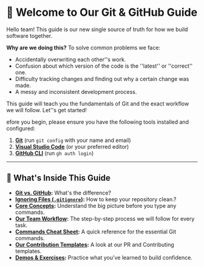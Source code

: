 # 🚀 Welcome to Our Git & GitHub Guide
Hello team! This guide is our new single source of truth for how we build software together.

**Why are we doing this?**
To solve common problems we face:

- Accidentally overwriting each other''s work.
- Confusion about which version of the code is the ''latest'' or ''correct'' one.
- Difficulty tracking changes and finding out why a certain change was made.
- A messy and inconsistent development process.

This guide will teach you the fundamentals of Git and the exact workflow we will follow. Let''s get started!

efore you begin, please ensure you have the following tools installed and configured:
1.  **[Git](https://git-scm.com/downloads)** (run `git config` with your name and email)
2.  **[Visual Studio Code](https://code.visualstudio.com/)** (or your preferred editor)
3.  **[GitHub CLI](https://cli.github.com/)** (run `gh auth login`)
---

## 🧭 What's Inside This Guide

- **[Git vs. GitHub](./git-vs-github.md):** What's the difference?
- **[Ignoring Files (`.gitignore`)](./ignoring-files.md):** How to keep your repository clean.?
- **[Core Concepts](./concepts.md):** Understand the big picture before you type any commands.
- **[Our Team Workflow](./workflow.md):** The step-by-step process we will follow for every task.
- **[Commands Cheat Sheet](./commands.md):** A quick reference for the essential Git commands.
- **[Our Contribution Templates](./templates.md):** A look at our PR and Contributing templates.
- **[Demos & Exercises](./exercises.md):** Practice what you've learned to build confidence.
